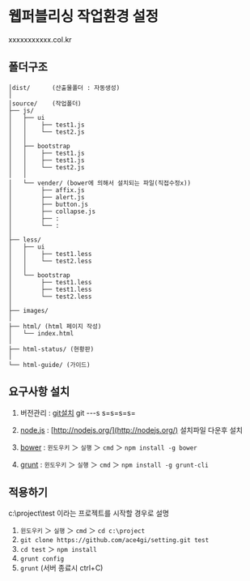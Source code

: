 # 웹퍼블리싱 작업환경 설정

xxxxxxxxxxx.col.kr

## 폴더구조
```
│dist/      (산출물폴더 : 자동생성)
│
│source/    (작업폴더)
├── js/
│   ├── ui
│   │    ├── test1.js
│   │    └── test2.js
│   │
│   ├── bootstrap
│   │    ├── test1.js
│   │    ├── test1.js
│   │    └── test2.js
│   │
│   └── vender/ (bower에 의해서 설치되는 파일(직접수정x))
│        ├── affix.js
│        ├── alert.js
│        ├── button.js
│        ├── collapse.js
│        ├── :
│        └── :
│
├── less/
│   ├── ui
│   │    ├── test1.less
│   │    └── test2.less
│   │
│   └── bootstrap
│        ├── test1.less
│        ├── test1.less
│        └── test2.less
│
├── images/
│
├── html/ (html 페이지 작성)
│   └── index.html
│
├── html-status/ (현황판)
│
└── html-guide/ (가이드)
```

## 요구사항 설치
1. 버전관리 : [git설치](http://msysgit.github.io/)
	git ---s s=s=s=s= 

2. [node.js](http://nodejs.org/)  : [http://nodejs.org/](http://nodejs.org/) 설치파일 다운후 설치
3. [bower](http://bower.io/)    : `윈도우키` ＞ `실행` ＞ `cmd` ＞ `npm install -g bower` 
4. [grunt](http://gruntjs.com/)    : `윈도우키` ＞ `실행` ＞ `cmd` ＞ `npm install -g grunt-cli`


## 적용하기

c:\project\test 이라는 프로젝트를 시작할 경우로 설명

1. `윈도우키` ＞ `실행` ＞ `cmd` ＞ `cd c:\project` 
2. `git clone https://github.com/ace4gi/setting.git test`
3. `cd test` ＞ `npm install`
4. `grunt config`
5. `grunt` (서버 종료시 ctrl+C)



